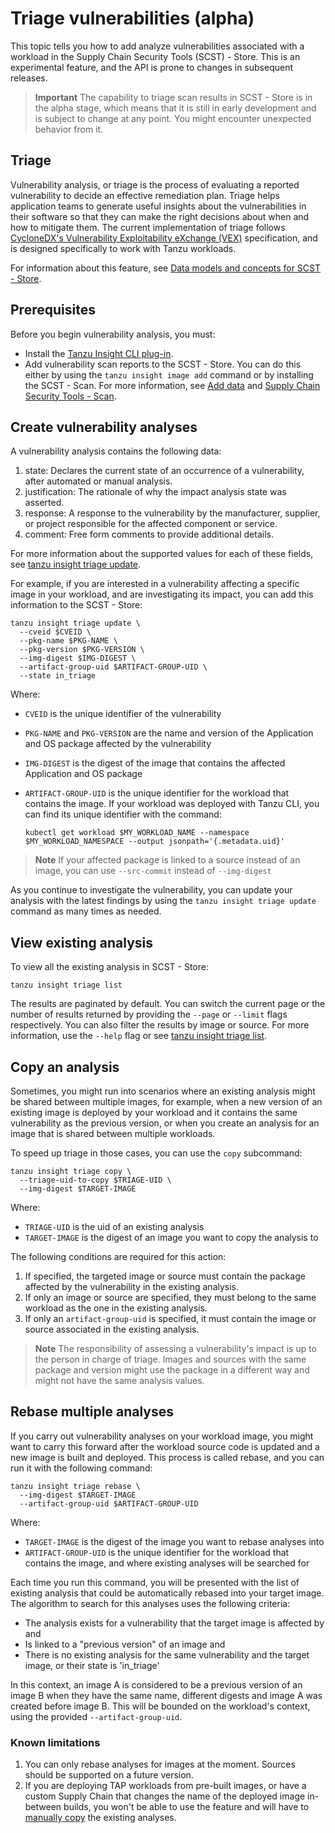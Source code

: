 # Triage vulnerabilities (alpha)

This topic tells you how to add analyze vulnerabilities associated with a workload in the
Supply Chain Security Tools (SCST) - Store. This is an experimental feature, and the API is prone to
changes in subsequent releases.

> **Important** The capability to triage scan results in SCST - Store is in the alpha stage, which
> means that it is still in early development and is subject to change at any point. You might
> encounter unexpected behavior from it.

## <a id='triage-description'></a>Triage

Vulnerability analysis, or triage is the process of evaluating a reported vulnerability to
decide an effective remediation plan. Triage helps application teams to
generate useful insights about the vulnerabilities in their software so that they can make the right
decisions about when and how to mitigate them. The current implementation of triage follows
[CycloneDX's Vulnerability Exploitability eXchange (VEX)](https://cyclonedx.org/capabilities/vex/)
specification, and is designed specifically to work with Tanzu workloads.

For information about this feature, see [Data models and concepts for SCST - Store](../../scst-store/data-models-and-concepts.md).

## <a id='prerequisites'></a>Prerequisites

Before you begin vulnerability analysis, you must:

- Install the [Tanzu Insight CLI plug-in](cli-installation.hbs.md).
- Add vulnerability scan reports to the SCST - Store. You can do this either
by using the `tanzu insight image add` command or by installing the SCST - Scan.
For more information, see [Add data](add-data.hbs.md) and [Supply Chain Security Tools - Scan](../../scst-scan/overview.hbs.md).

## <a id='creating-analysis'></a>Create vulnerability analyses

A vulnerability analysis contains the following data:

1. state: Declares the current state of an occurrence of a vulnerability, after automated or
   manual analysis.
2. justification: The rationale of why the impact analysis state was asserted.
3. response: A response to the vulnerability by the manufacturer, supplier, or project responsible
   for the affected component or service.
4. comment: Free form comments to provide additional details.

For more information about the supported values for each of these fields, see
[tanzu insight triage update](./cli-docs/tanzu_insight_triage_update.hbs.md).

For example, if you are interested in a vulnerability affecting a specific image in your workload,
and are investigating its impact, you can add this information to the SCST - Store:

```console
tanzu insight triage update \
  --cveid $CVEID \
  --pkg-name $PKG-NAME \
  --pkg-version $PKG-VERSION \
  --img-digest $IMG-DIGEST \
  --artifact-group-uid $ARTIFACT-GROUP-UID \
  --state in_triage
```

Where:

- `CVEID` is the unique identifier of the vulnerability
- `PKG-NAME` and `PKG-VERSION` are the name and version of the Application and OS package affected
by the vulnerability
- `IMG-DIGEST` is the digest of the image that contains the affected Application and OS package
- `ARTIFACT-GROUP-UID` is the unique identifier for the workload that contains the image. If your workload was deployed with Tanzu CLI, you can find its unique identifier with the command:

    ```console
    kubectl get workload $MY_WORKLOAD_NAME --namespace $MY_WORKLOAD_NAMESPACE --output jsonpath='{.metadata.uid}'
    ```

> **Note** If your affected package is linked to a source instead of an image, you can use `--src-commit`
> instead of `--img-digest`

As you continue to investigate the vulnerability, you can update your analysis with the latest
findings by using the `tanzu insight triage update` command as many times as needed.

## <a id='viewing-analysis'></a>View existing analysis

To view all the existing analysis in SCST - Store:

```console
tanzu insight triage list
```

The results are paginated by default. You can switch the current page or the number of results
returned by providing the `--page` or `--limit` flags respectively. You can also filter the
results by image or source. For more information, use the `--help` flag or see
[tanzu insight triage list](./cli-docs/tanzu_insight_triage_list.hbs.md).

## <a id='copying-analysis'></a>Copy an analysis

Sometimes, you might run into scenarios where an existing analysis might be shared between multiple
images, for example, when a new version of an existing image is deployed by your workload and it
contains the same vulnerability as the previous version, or when you create an analysis for an image
that is shared between multiple workloads.

To speed up triage in those cases, you can use the `copy` subcommand:

```console
tanzu insight triage copy \
  --triage-uid-to-copy $TRIAGE-UID \
  --img-digest $TARGET-IMAGE
```

Where:

- `TRIAGE-UID` is the uid of an existing analysis
- `TARGET-IMAGE` is the digest of an image you want to copy the analysis to

The following conditions are required for this action:

1. If specified, the targeted image or source must contain the package affected by the vulnerability
   in the existing analysis.
2. If only an image or source are specified, they must belong to the same workload as the one in the
   existing analysis.
3. If only an `artifact-group-uid` is specified, it must contain the image or source associated in
   the existing analysis.

> **Note** The responsibility of assessing a vulnerability's impact is up to the person in charge of
> triage. Images and sources with the same package and version might use the
> package in a different way and might not have the same analysis values.

## <a id='rebase-analyses'></a>Rebase multiple analyses

If you carry out vulnerability analyses on your workload image, you might want to carry this forward
after the workload source code is updated and a new image is built and deployed.
This process is called rebase, and you can run it with the
following command:

```console
tanzu insight triage rebase \
  --img-digest $TARGET-IMAGE
  --artifact-group-uid $ARTIFACT-GROUP-UID
```

Where:

- `TARGET-IMAGE` is the digest of the image you want to rebase analyses into
- `ARTIFACT-GROUP-UID` is the unique identifier for the workload that contains the image, and where existing analyses will be searched for

Each time you run this command, you will be presented with the list of existing analysis that
could be automatically rebased into your target image. The algorithm to search for this analyses
uses the following criteria:

- The analysis exists for a vulnerability that the target image is affected by and
- Is linked to a "previous version" of an image and
- There is no existing analysis for the same vulnerability and the target image, or their state is 'in\_triage'

In this context, an image A is considered to be a previous version of an image B when they have
the same name, different digests and image A was created before image B. This will be bounded on the workload's
context, using the provided `--artifact-group-uid`.

### Known limitations

1. You can only rebase analyses for images at the moment. Sources should be supported on a future
   version.
2. If you are deploying TAP workloads from pre-built images, or have a custom Supply Chain that
   changes the name of the deployed image in-between builds, you won't be able to use the feature
   and will have to [manually copy](./triaging-vulnerabilities.md#copying-analysis) the existing
   analyses.
